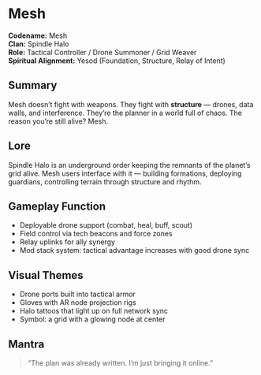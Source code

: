 # Mesh

**Codename:** Mesh  
**Clan:** Spindle Halo  
**Role:** Tactical Controller / Drone Summoner / Grid Weaver  
**Spiritual Alignment:** Yesod (Foundation, Structure, Relay of Intent)

## Summary
Mesh doesn’t fight with weapons. They fight with **structure** — drones, data walls, and interference. They’re the planner in a world full of chaos. The reason you’re still alive? Mesh.

## Lore
Spindle Halo is an underground order keeping the remnants of the planet’s grid alive. Mesh users interface with it — building formations, deploying guardians, controlling terrain through structure and rhythm.

## Gameplay Function
- Deployable drone support (combat, heal, buff, scout)  
- Field control via tech beacons and force zones  
- Relay uplinks for ally synergy  
- Mod stack system: tactical advantage increases with good drone sync

## Visual Themes
- Drone ports built into tactical armor  
- Gloves with AR node projection rigs  
- Halo tattoos that light up on full network sync  
- Symbol: a grid with a glowing node at center

## Mantra
> “The plan was already written. I’m just bringing it online.”

